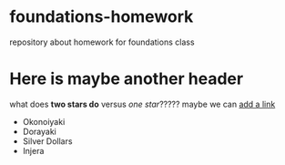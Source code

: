 # foundations-homework
repository about homework for foundations class 
# Here is maybe another header 
what does **two stars do** versus *one star*?????
maybe we can [add a link](http://www.google.com) 
* Okonoiyaki 
* Dorayaki 
* Silver Dollars 
* Injera 
